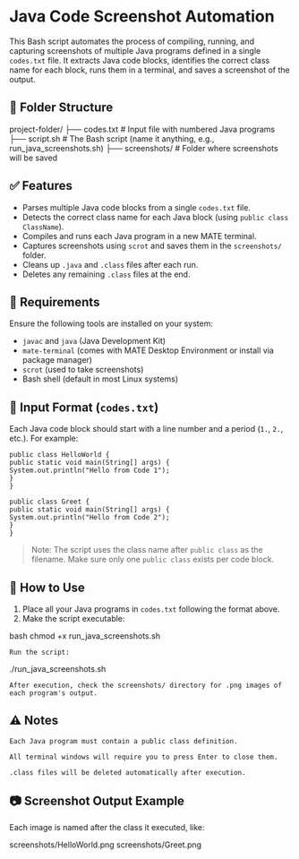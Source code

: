 # Java Code Screenshot Automation

This Bash script automates the process of compiling, running, and capturing screenshots of multiple Java programs defined in a single `codes.txt` file. It extracts Java code blocks, identifies the correct class name for each block, runs them in a terminal, and saves a screenshot of the output.

## 📁 Folder Structure

project-folder/
├── codes.txt # Input file with numbered Java programs
├── script.sh # The Bash script (name it anything, e.g., run_java_screenshots.sh)
├── screenshots/ # Folder where screenshots will be saved


## ✅ Features

- Parses multiple Java code blocks from a single `codes.txt` file.
- Detects the correct class name for each Java block (using `public class ClassName`).
- Compiles and runs each Java program in a new MATE terminal.
- Captures screenshots using `scrot` and saves them in the `screenshots/` folder.
- Cleans up `.java` and `.class` files after each run.
- Deletes any remaining `.class` files at the end.

## 🔧 Requirements

Ensure the following tools are installed on your system:

- `javac` and `java` (Java Development Kit)
- `mate-terminal` (comes with MATE Desktop Environment or install via package manager)
- `scrot` (used to take screenshots)
- Bash shell (default in most Linux systems)

## 📝 Input Format (`codes.txt`)

Each Java code block should start with a line number and a period (`1.`, `2.`, etc.). For example:

    public class HelloWorld {
    public static void main(String[] args) {
    System.out.println("Hello from Code 1");
    }
    }

    public class Greet {
    public static void main(String[] args) {
    System.out.println("Hello from Code 2");
    }
    }


> Note: The script uses the class name after `public class` as the filename. Make sure only one `public class` exists per code block.

## 🚀 How to Use

1. Place all your Java programs in `codes.txt` following the format above.
2. Make the script executable:

bash
chmod +x run_java_screenshots.sh

    Run the script:

./run_java_screenshots.sh

    After execution, check the screenshots/ directory for .png images of each program's output.

## ⚠️ Notes

    Each Java program must contain a public class definition.

    All terminal windows will require you to press Enter to close them.

    .class files will be deleted automatically after execution.

## 📷 Screenshot Output Example

Each image is named after the class it executed, like:

screenshots/HelloWorld.png
screenshots/Greet.png

